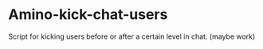 # Amino-kick-chat-users
Script for kicking users before or after a certain level in chat.
(maybe work)
